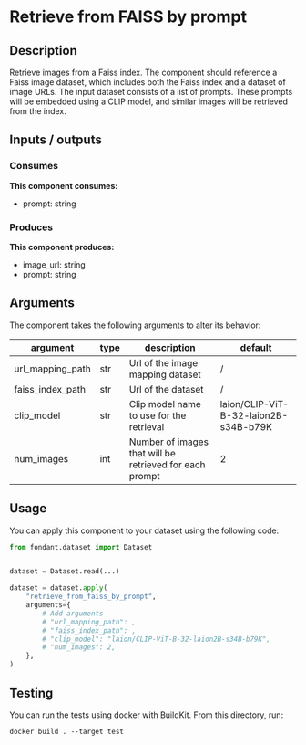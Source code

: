 # Retrieve from FAISS by prompt

<a id="retrieve_from_faiss_by_prompt#description"></a>
## Description
Retrieve images from a Faiss index. The component should reference a Faiss image dataset, 
 which includes both the Faiss index and a dataset of image URLs. The input dataset consists 
 of a list of prompts. These prompts will be embedded using a CLIP model, and similar 
 images will be retrieved from the index.


<a id="retrieve_from_faiss_by_prompt#inputs_outputs"></a>
## Inputs / outputs 

<a id="retrieve_from_faiss_by_prompt#consumes"></a>
### Consumes 
**This component consumes:**

- prompt: string




<a id="retrieve_from_faiss_by_prompt#produces"></a>  
### Produces 
**This component produces:**

- image_url: string
- prompt: string



<a id="retrieve_from_faiss_by_prompt#arguments"></a>
## Arguments

The component takes the following arguments to alter its behavior:

| argument | type | description | default |
| -------- | ---- | ----------- | ------- |
| url_mapping_path | str | Url of the image mapping dataset | / |
| faiss_index_path | str | Url of the dataset | / |
| clip_model | str | Clip model name to use for the retrieval | laion/CLIP-ViT-B-32-laion2B-s34B-b79K |
| num_images | int | Number of images that will be retrieved for each prompt | 2 |

<a id="retrieve_from_faiss_by_prompt#usage"></a>
## Usage 

You can apply this component to your dataset using the following code:

```python
from fondant.dataset import Dataset


dataset = Dataset.read(...)

dataset = dataset.apply(
    "retrieve_from_faiss_by_prompt",
    arguments={
        # Add arguments
        # "url_mapping_path": ,
        # "faiss_index_path": ,
        # "clip_model": "laion/CLIP-ViT-B-32-laion2B-s34B-b79K",
        # "num_images": 2,
    },
)
```

<a id="retrieve_from_faiss_by_prompt#testing"></a>
## Testing

You can run the tests using docker with BuildKit. From this directory, run:
```
docker build . --target test
```
